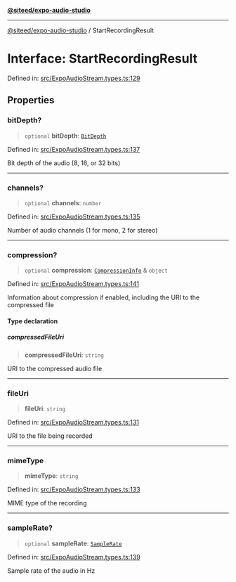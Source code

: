 [**@siteed/expo-audio-studio**](../README.md)

***

[@siteed/expo-audio-studio](../README.md) / StartRecordingResult

# Interface: StartRecordingResult

Defined in: [src/ExpoAudioStream.types.ts:129](https://github.com/deeeed/expo-audio-stream/blob/b15daef29a631eb696d5a28422f9cf32b080027e/packages/expo-audio-studio/src/ExpoAudioStream.types.ts#L129)

## Properties

### bitDepth?

> `optional` **bitDepth**: [`BitDepth`](../type-aliases/BitDepth.md)

Defined in: [src/ExpoAudioStream.types.ts:137](https://github.com/deeeed/expo-audio-stream/blob/b15daef29a631eb696d5a28422f9cf32b080027e/packages/expo-audio-studio/src/ExpoAudioStream.types.ts#L137)

Bit depth of the audio (8, 16, or 32 bits)

***

### channels?

> `optional` **channels**: `number`

Defined in: [src/ExpoAudioStream.types.ts:135](https://github.com/deeeed/expo-audio-stream/blob/b15daef29a631eb696d5a28422f9cf32b080027e/packages/expo-audio-studio/src/ExpoAudioStream.types.ts#L135)

Number of audio channels (1 for mono, 2 for stereo)

***

### compression?

> `optional` **compression**: [`CompressionInfo`](CompressionInfo.md) & `object`

Defined in: [src/ExpoAudioStream.types.ts:141](https://github.com/deeeed/expo-audio-stream/blob/b15daef29a631eb696d5a28422f9cf32b080027e/packages/expo-audio-studio/src/ExpoAudioStream.types.ts#L141)

Information about compression if enabled, including the URI to the compressed file

#### Type declaration

##### compressedFileUri

> **compressedFileUri**: `string`

URI to the compressed audio file

***

### fileUri

> **fileUri**: `string`

Defined in: [src/ExpoAudioStream.types.ts:131](https://github.com/deeeed/expo-audio-stream/blob/b15daef29a631eb696d5a28422f9cf32b080027e/packages/expo-audio-studio/src/ExpoAudioStream.types.ts#L131)

URI to the file being recorded

***

### mimeType

> **mimeType**: `string`

Defined in: [src/ExpoAudioStream.types.ts:133](https://github.com/deeeed/expo-audio-stream/blob/b15daef29a631eb696d5a28422f9cf32b080027e/packages/expo-audio-studio/src/ExpoAudioStream.types.ts#L133)

MIME type of the recording

***

### sampleRate?

> `optional` **sampleRate**: [`SampleRate`](../type-aliases/SampleRate.md)

Defined in: [src/ExpoAudioStream.types.ts:139](https://github.com/deeeed/expo-audio-stream/blob/b15daef29a631eb696d5a28422f9cf32b080027e/packages/expo-audio-studio/src/ExpoAudioStream.types.ts#L139)

Sample rate of the audio in Hz
